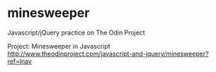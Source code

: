 # minesweeper
Javascript/jQuery practice on The Odin Project

Project: Minesweeper in Javascript <br>
http://www.theodinproject.com/javascript-and-jquery/minesweeper?ref=lnav
